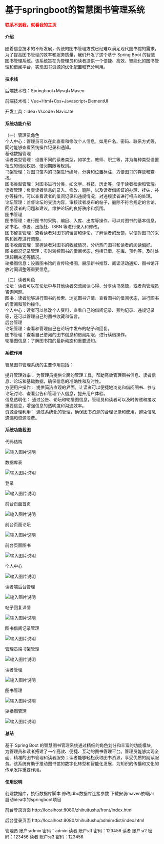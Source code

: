 # 基于springboot的智慧图书管理系统

<h4 style='color:red'>联系不到我，就看我的主页 </h4> 
 
#### 介绍

随着信息技术的不断发展，传统的图书管理方式已经难以满足现代图书馆的需求。为了提高图书管理的效率和服务质量，我们开发了这个基于 Spring Boot 的智慧图书管理系统。该系统旨在为管理员和读者提供一个便捷、高效、智能化的图书管理和借阅平台，实现图书资源的优化配置和充分利用。

#### 技术栈

后端技术栈：Springboot+Mysql+Maven

前端技术栈：Vue+Html+Css+Javascript+ElementUI

开发工具：Idea+Vscode+Navicate

#### 系统功能介绍

（一）管理员角色  
个人中心：管理员可以在此查看和修改个人信息，如用户名、密码、联系方式等，同时能够查看系统操作记录和通知。  
基础数据管理  
读者类型管理：设置不同的读者类型，如学生、教师、职工等，并为每种类型设置相应的借阅权限、借阅期限等规则。  
书架管理：对图书馆内的书架进行编号、分类和位置标注，方便图书的存放和查找。  
图书类型管理：对图书进行分类，如文学、科技、历史等，便于读者检索和管理。  
读者管理：负责读者信息的录入、修改、删除，以及读者借阅证的办理、挂失、补办等操作。可以查看读者的借阅记录和违规情况，对违规读者进行相应的处理。  
论坛管理：监督论坛的交流内容，审核读者发布的帖子，删除不符合规定的言论，回复读者的问题和建议，维护论坛的良好秩序和氛围。  
图书管理  
图书管理：进行图书的采购、编目、入库、出库等操作。可以对图书的基本信息，如书名、作者、出版社、ISBN 等进行录入和修改。  
图书留言管理：查看读者对图书的留言和评论，了解读者的反馈，以便对图书的采购和推荐进行调整。  
图书收藏管理：掌握读者对图书的收藏情况，分析热门图书和读者的阅读偏好。  
图书借况记录管理：实时监控图书的借阅状态，包括已借、在库、预约等，及时处理超期未还等情况。  
轮播图信息：设置图书馆的宣传轮播图，展示新书推荐、阅读活动通知、图书馆开放时间调整等重要信息。  

（二）读者角色  
论坛：读者可以在论坛中与其他读者交流阅读心得、分享读书感悟，或者向管理员咨询问题。  
图书：读者能够进行图书的检索、浏览图书详情、查看图书的借阅状态，进行图书的借阅和预约操作。  
个人中心：读者可以修改个人资料，查看自己的借阅记录、预约记录、违规记录等，还可以管理自己的图书收藏和留言。  
后台管理  
论坛管理：查看和管理自己在论坛中发布的帖子和回复。  
图书管理：查看自己借阅的图书信息和借阅期限，进行续借操作。  
轮播图信息：了解图书馆的最新动态和重要通知。  

#### 系统作用

智慧图书管理系统的主要作用包括：  

提升管理效率： 为管理员提供全面的管理工具，帮助高效管理图书信息、读者信息、论坛和基础数据，确保信息的准确性和及时性。  
方便用户操作： 提供简洁直观的界面，让读者可以便捷地浏览和借阅图书、参与论坛讨论、查看公告和管理个人信息，提升用户体验。  
信息透明化： 通过公告、论坛和轮播图信息，管理员和读者可以及时传递和接收重要信息，增强信息的透明度和沟通效率。  
资源合理利用： 通过系统化的管理，确保图书资源的合理记录和使用，避免信息遗漏和资源浪费。  

#### 系统功能截图

代码结构

![输入图片说明](images/14826cb6c1d884143219b4e2da34e36.png)

数据库表

![输入图片说明](images/2a0d7bb00e4c91b75e8751ae67d46b2.png)

登录

![输入图片说明](images/53b2f26e13416995ff48b5e8fab72b3.png)

前台页面首页

![输入图片说明](images/f5c17dd12419c90d0ba93032f9072e9.png)

前台页面论坛

![输入图片说明](images/fc1e93efd91daf73317e3e804b306bb.png)

前台页面图书

![输入图片说明](images/aee01f1b30f2be6c64a3911f1d7b2fb.png)

个人中心

![输入图片说明](images/d81d02481adfe11c46a789410b1b307.png)

读者端后台管理

![输入图片说明](images/e025f45bb1c3b1182e69610b4f29348.png)

帖子回复详情

![输入图片说明](images/b837de962244268aad1e15afd407e3e.png)

图书借阅记录管理

![输入图片说明](images/e4ebb430a14584aba7d78ee17aa001b.png)

管理员端书架管理

![输入图片说明](images/9c6ad4673d43a3cb9e82fc55761c6a4.png)

读者管理

![输入图片说明](images/b24368ae5aa9d4902b55f9894004877.png)

图书管理

![输入图片说明](images/496e8444a04dabd4ed4c32d7cdb63af.png)

轮播图管理

![输入图片说明](images/bdf04ed0fcd64b03249ad6d5a47a51c.png)

#### 总结

基于 Spring Boot 的智慧图书管理系统通过精细的角色划分和丰富的功能模块，为管理员和读者搭建了一个高效、便捷、互动的图书管理平台。管理员能够实现全面、精准的图书管理和读者服务；读者能够轻松获取图书资源，享受优质的阅读服务。该系统有助于推动图书馆的数字化转型和智能化发展，为知识的传播和文化的传承发挥重要作用。

#### 使用说明

创建数据库，执行数据库脚本 修改jdbc数据库连接参数 下载安装maven依赖jar 启动idea中的springboot项目

前台登录页面
http://localhost:8080/zhihuitushu/front/index.html

后台登录页面
http://localhost:8080/zhihuitushu/admin/dist/index.html

管理员			账户:admin 	密码：admin
读者				账户:a1 		密码：123456
读者				账户:a2 		密码：123456
读者				账户:a3 		密码：123456